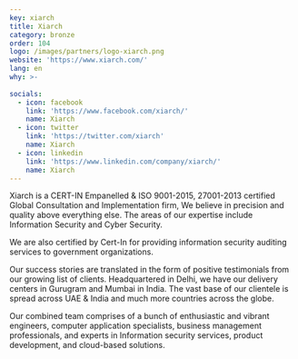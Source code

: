 ```yaml
---
key: xiarch
title: Xiarch
category: bronze
order: 104
logo: /images/partners/logo-xiarch.png
website: 'https://www.xiarch.com/'
lang: en
why: >-
   
socials:
  - icon: facebook
    link: 'https://www.facebook.com/xiarch/'
    name: Xiarch
  - icon: twitter
    link: 'https://twitter.com/xiarch'
    name: Xiarch
  - icon: linkedin
    link: 'https://www.linkedin.com/company/xiarch/'
    name: Xiarch
---
```

Xiarch is a CERT-IN Empanelled & ISO 9001-2015, 27001-2013 certified Global Consultation and Implementation firm, We believe in precision and quality above everything else. The areas of our expertise include Information Security and Cyber Security.

We are also certified by Cert-In for providing information security auditing services to government organizations.

Our success stories are translated in the form of positive testimonials from our growing list of clients. Headquartered in Delhi, we have our delivery centers in Gurugram and Mumbai in India. The vast base of our clientele is spread across UAE & India and much more countries across the globe.

Our combined team comprises of a bunch of enthusiastic and vibrant engineers, computer application specialists, business management professionals, and experts in Information security services, product development, and cloud-based solutions.
